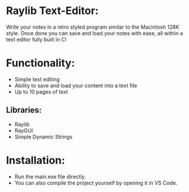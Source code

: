 # Raylib Text-Editor: 
Write your notes in a retro styled program similar to the Macintosh 128K style. Once done you can save and load your notes with ease, all within a text editor fully built in C! 

# Functionality:
- Simple text editing
- Ability to save and load your content into a text file
- Up to 10 pages of text

## Libraries:
- Raylib
- RayGUI
- Simple Dynamic Strings

# Installation:
- Run the main.exe file directly.
- You can also compile the project yourself by opening it in VS Code.
